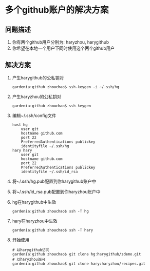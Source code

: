 # 多个github账户的解决方案

## 问题描述

1. 你有两个github用户分别为: haryzhou, harygithub
2. 你希望在本地一个用户下同时使用这个两个github用户

## 解决方案
1. 产生harygithub的公私钥对

   ```
   gardenia:github zhouchao$ ssh-keygen -i ~/.ssh/hg
   ```
2. 产生haryzhou的公私钥对

   ```
   gardenia:github zhouchao$ ssh-keygen
   ```
3. 编辑~/.ssh/config文件

   ```
   host hg
       user git
       hostname github.com
       port 22
       PreferredAuthentications publickey
       identityfile ~/.ssh/hg
   hary hary
       user git
       hostname github.com
       port 22
       PreferredAuthentications publickey
       identityfile ~/.ssh/id_rsa
   ```
4. 将~/.ssh/hg.pub配置到你harygithub账户中
5. 将~/.ssh/id_rsa.pub配置到你haryzhou账户中
6. hg在harygithub中生效 
  
   ```
   gardenia:github zhouchao$ ssh -T hg
   ```
7. hary在haryzhou中生效

   ```
   gardenia:github zhouchao$ ssh -T hary
   ```
8. 开始使用

   ```
   # 以harygithub访问
   gardenia:github zhouchao$ git clone hg:harygithub/zdemo.git
   # 以haryzhou访问
   gardenia:github zhouchao$ git clone hary:haryzhou/recipes.git
   ```

